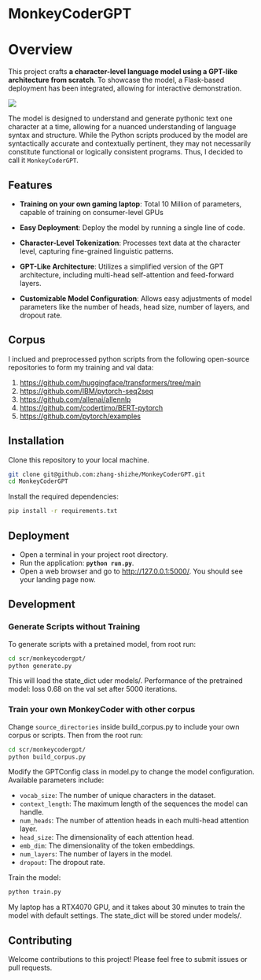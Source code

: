 # MonkeyCoderGPT

# Overview
This project crafts **a character-level language model using a GPT-like architecture from scratch**. To showcase the model, a Flask-based deployment has been integrated, allowing for interactive demonstration.

![](image/web_page.gif)

The model is designed to understand and generate pythonic text one character at a time, allowing for a nuanced understanding of language syntax and structure. While the Python scripts produced by the model are syntactically accurate and contextually pertinent, they may not necessarily constitute functional or logically consistent programs. Thus, I decided to call it `MonkeyCoderGPT`.

## Features
- **Training on your own gaming laptop**: Total 10 Million of parameters, capable of training on consumer-level GPUs

- **Easy Deployment**: Deploy the model by running a single line of code.
- **Character-Level Tokenization**: Processes text data at the character level, capturing fine-grained linguistic patterns.
- **GPT-Like Architecture**: Utilizes a simplified version of the GPT architecture, including multi-head self-attention and feed-forward layers.
- **Customizable Model Configuration**: Allows easy adjustments of model parameters like the number of heads, head size, number of layers, and dropout rate.

## Corpus
I inclued and preprocessed python scripts from the following open-source repositories to form my training and val data:
1. https://github.com/huggingface/transformers/tree/main
2. https://github.com/IBM/pytorch-seq2seq
3. https://github.com/allenai/allennlp
4. https://github.com/codertimo/BERT-pytorch
5. https://github.com/pytorch/examples

## Installation
Clone this repository to your local machine.
```bash
git clone git@github.com:zhang-shizhe/MonkeyCoderGPT.git
cd MonkeyCoderGPT
```
Install the required dependencies:
```bash
pip install -r requirements.txt
```

## Deployment
- Open a terminal in your project root directory.
- Run the application: **`python run.py`**.
- Open a web browser and go to http://127.0.0.1:5000/. You should see your landing page now.


## Development
### Generate Scripts without Training
To generate scripts with a pretained model, from root run:
```bash
cd scr/monkeycodergpt/
python generate.py
```
This will load the state_dict uder models/.
Performance of the pretrained model: loss 0.68 on the val set after 5000 iterations. 

### Train your own MonkeyCoder with other corpus
Change `source_directories` inside build_corpus.py to include your own corpus or scripts.
Then from the root run:
```bash
cd scr/monkeycodergpt/
python build_corpus.py
```

Modify the GPTConfig class in model.py to change the model configuration. Available parameters include:

- `vocab_size`: The number of unique characters in the dataset.
- `context_length`: The maximum length of the sequences the model can handle.
- `num_heads`: The number of attention heads in each multi-head attention layer.
- `head_size`: The dimensionality of each attention head.
- `emb_dim`: The dimensionality of the token embeddings.
- `num_layers`: The number of layers in the model.
- `dropout`: The dropout rate.

Train the model:
```bash
python train.py
```
My laptop has a RTX4070 GPU, and it takes about 30 minutes to train the model with default settings.
The state_dict will be stored under models/.

## Contributing
Welcome contributions to this project! Please feel free to submit issues or pull requests.